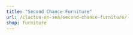 ```yaml
---
title: "Second Chance Furniture"
url: /clacton-on-sea/second-chance-furniture/
shop: furniture
---
```

